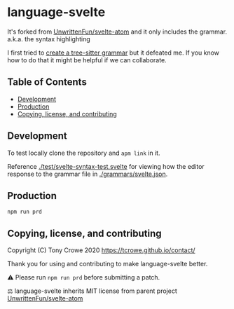 # language-svelte

It's forked from [UnwrittenFun/svelte-atom](https://github.com/UnwrittenFun/svelte-atom) and it only includes the grammar. a.k.a. the syntax highlighting

I first tried to [create a tree-sitter grammar](https://flight-manual.atom.io/hacking-atom/sections/creating-a-grammar/) but it defeated me. If you know how to do that it might be helpful if we can collaborate.

## Table of Contents

+ [Development](#development)
+ [Production](#production)
+ [Copying, license, and contributing](#copying-license-and-contributing)

## Development

To test locally clone the repository and `apm link` in it.

Reference [./test/svelte-syntax-test.svelte](./test/svelte-syntax-test.svelte) for viewing how the editor response to the grammar file in [./grammars/svelte.json](./grammars/svelte.json).

## Production

`npm run prd`

## Copying, license, and contributing

Copyright (C) Tony Crowe 2020 <https://tcrowe.github.io/contact/>

Thank you for using and contributing to make language-svelte better.

⚠️ Please run `npm run prd` before submitting a patch.

⚖️ language-svelte inherits MIT license from parent project [UnwrittenFun/svelte-atom](https://github.com/UnwrittenFun/svelte-atom)
